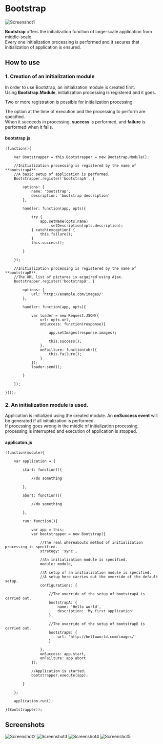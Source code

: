 
Bootstrap
====================================

![Screenshot1](url_to_image1)

**Bootstrap** offers the initialization function of large-scale application from middle-scale.  
Every one initialization processing is performed and it secures that initialization of application is ensured. 


How to use
------------------------------------------------------------------------

### 1. Creation of an initialization module

In order to use Bootstrap, an initialization module is created first.  
Using **Bootstrap.Module**, initialization processing is registered and it goes.  

Two or more registration is possible for initialization processing.  

The option at the time of execution and the processing to perform are specified.  
When it succeeds in processing, **success** is performed, and **failure** is performed when it fails.  


#### bootstrap.js

    (function(){

        var Bootstrapper = this.Bootstrapper = new Bootstrap.Module();

        //Initialization processing is registered by the name of **bootstrapA**. 
        //A basic setup of application is performed.
        Bootstrapper.register('bootstrapA', {

            options: {
                name: 'bootstrap',
                description: 'bootstrap description'
            },

            handler: function(app, opts){

                try {
                    app.setName(opts.name)
                        .setDescription(opts.description);
                } catch(exception) {
                    this.failure();
                }
                this.success();

            }

        });

        //Initialization processing is registered by the name of **bootstrapB**. 
        //The URL list of pictures is acquired using Ajax. 
        Bootstrapper.register('bootstrapB', {

            options: {
                url: 'http://example.com/images/'
            },

            handler: function(app, opts){

                var loader = new Request.JSON({
                    url: opts.url,
                    onSuccess: function(response){

                        app.setImages(response.images);

                        this.success();
                    },
                    onFailture: function(xhr){
                        this.failure();
                    }
                });
                loader.send();

            }

        });

    }());


### 2. An initialization module is used.

Application is initialized using the created module.
An **onSuccess event** will be generated if all initialization is performed.  
If processing goes wrong in the middle of initialization processing, processing is interrupted and execution of application is stopped.

#### applicaton.js

    (function(module){

        var application = {

            start: function(){

                //do something

            },

            abort: function(){

                //do something

            },

            run: function(){

                var app = this;
                var bootstrapper = new Bootstrap({

                    //The real whereabouts method of initialization processing is specified.
                    strategy: 'sync',

                    //An initialization module is specified.
                    module: module,

                    //A setup of an initialization module is specified.
                    //A setup here carries out the override of the default setup.
                    configurations: {

                        //The override of the setup of bootstrapA is carried out.
                        bootstrapA: {
                            name: 'Hello world',
                            description: 'My first application'
                        },

                        //The override of the setup of bootstrapB is carried out.
                        bootstrapB: {
                            url: 'http://helloworld.com/images/'
                        }

                    },
                    onSuccess: app.start,
                    onFailture: app.abort
                });

                //Application is started.
                bootstrapper.execute(app);

            }

        };

        application.run();

    }(Bootstrapper));



Screenshots
------------------------------------------------------------------------

![Screenshot2](url_to_image2)
![Screenshot3](url_to_image3)
![Screenshot4](url_to_image4)
![Screenshot5](url_to_image5)
